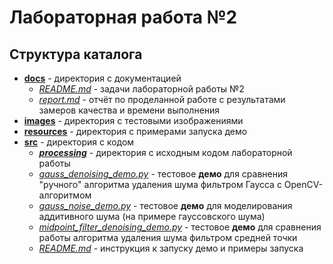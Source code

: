 # Лабораторная работа №2

## Структура каталога
* [__docs__][docs] - директория с документацией
    + [_README.md_][lab_02] - задачи лабораторной работы №2
    + [_report.md_][report] - отчёт по проделанной работе с результатами замеров качества и времени выполнения
* [__images__][images] - директория с тестовыми изображениями
* [__resources__][resources] - директория с примерами запуска демо
* [__src__][src] - директория с кодом
    + [___processing___][processing] - директория с исходным кодом лабораторной работы
    + [_gauss_denoising_demo.py_][gdd_demo] - тестовое __демо__ для сравнения "ручного" алгоритма удаления шума фильтром Гаусса с OpenCV-алгоритмом
    + [_gauss_noise_demo.py_][gnd_demo] - тестовое __демо__ для моделирования аддитивного шума (на примере гауссовского шума)
    + [_midpoint_filter_denoising_demo.py_][mfdd_demo] - тестовое __демо__ для сравнения работы алгоритма удаления шума фильтром средней точки
    + [_README.md_][instruction] - инструкция к запуску демо и примеры запуска

<!-- Links -->
[docs]: https://github.com/AlibekovMurad5202/IP-practice/tree/master/lab_02/docs (docs)
[images]: https://github.com/AlibekovMurad5202/IP-practice/tree/master/lab_02/images (images)
[src]: https://github.com/AlibekovMurad5202/IP-practice/tree/master/lab_02/src (src)
[processing]: https://github.com/AlibekovMurad5202/IP-practice/tree/master/lab_02/src/processing (processing)
[lab_02]: https://github.com/AlibekovMurad5202/IP-practice/tree/master/lab_02/docs/README.md (lab_02)
[report]: https://github.com/AlibekovMurad5202/IP-practice/tree/master/lab_02/docs/report.md (report)
[instruction]: https://github.com/AlibekovMurad5202/IP-practice/blob/master/lab_02/src/README.md (launch)
[gdd_demo]: https://github.com/AlibekovMurad5202/IP-practice/blob/master/lab_02/src/gauss_denoising_demo.py (gauss_denoising_demo)
[gnd_demo]: https://github.com/AlibekovMurad5202/IP-practice/blob/master/lab_02/src/gauss_noise_demo.py (gauss_noise_demo)
[mfdd_demo]: https://github.com/AlibekovMurad5202/IP-practice/blob/master/lab_02/src/midpoint_filter_denoising_demo.py (midpoint_filter_denoising_demo)
[resources]: https://github.com/AlibekovMurad5202/IP-practice/tree/master/lab_02/resources (resources)
